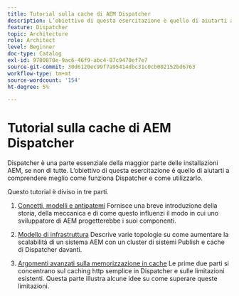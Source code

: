 ```yaml
---
title: Tutorial sulla cache di AEM Dispatcher
description: L’obiettivo di questa esercitazione è quello di aiutarti a comprendere meglio come funziona Dispatcher e come utilizzarlo.
feature: Dispatcher
topic: Architecture
role: Architect
level: Beginner
doc-type: Catalog
exl-id: 9780870e-9ac6-46f9-abc4-87c9470ef7e7
source-git-commit: 30d6120ec99f7a95414dbc31c0cb002152bd6763
workflow-type: tm+mt
source-wordcount: '154'
ht-degree: 5%

---
```


# Tutorial sulla cache di AEM Dispatcher

Dispatcher è una parte essenziale della maggior parte delle installazioni AEM, se non di tutte. L’obiettivo di questa esercitazione è quello di aiutarti a comprendere meglio come funziona Dispatcher e come utilizzarlo.

Questo tutorial è diviso in tre parti.

1. [Concetti, modelli e antipatemi](chapter-1.md)
Fornisce una breve introduzione della storia, della meccanica e di come questo influenzi il modo in cui uno sviluppatore di AEM progetterebbe i suoi componenti.

1. [Modello di infrastruttura](chapter-2.md)
Descrive varie topologie su come aumentare la scalabilità di un sistema AEM con un cluster di sistemi Publish e cache di Dispatcher davanti.

1. [Argomenti avanzati sulla memorizzazione in cache](chapter-3.md)
Le prime due parti si concentrano sul caching http semplice in Dispatcher e sulle limitazioni esistenti. Questa parte illustra alcune idee su come superare queste limitazioni.
